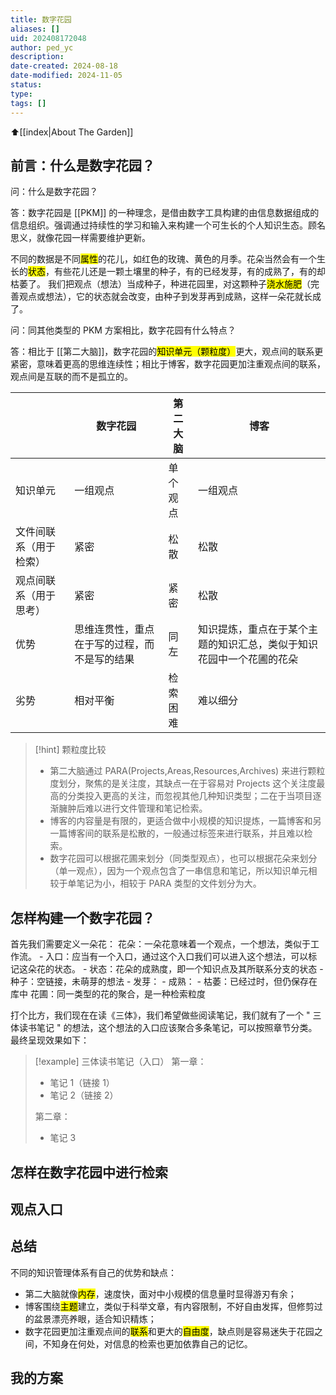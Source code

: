 ```yaml
---
title: 数字花园
aliases: []
uid: 202408172048
author: ped_yc
description: 
date-created: 2024-08-18
date-modified: 2024-11-05
status: 
type: 
tags: []
---
```


⬆[[index|About The Garden]]

## 前言：什么是数字花园？

问：什么是数字花园？

答：数字花园是 [[PKM]] 的一种理念，是借由数字工具构建的由信息数据组成的信息组织。强调通过持续性的学习和输入来构建一个可生长的个人知识生态。顾名思义，就像花园一样需要维护更新。

不同的数据是不同<mark class="hltr-red">属性</mark>的花儿，如红色的玫瑰、黄色的月季。花朵当然会有一个生长的<mark class="hltr-red">状态</mark>，有些花儿还是一颗土壤里的种子，有的已经发芽，有的成熟了，有的却枯萎了。
我们把观点（想法）当成种子，种进花园里，对这颗种子<mark class="hltr-red">浇水施肥</mark>（完善观点或想法），它的状态就会改变，由种子到发芽再到成熟，这样一朵花就长成了。

问：同其他类型的 PKM 方案相比，数字花园有什么特点？

答：相比于 [[第二大脑]]，数字花园的<mark class="hltr-red">知识单元（颗粒度）</mark>更大，观点间的联系更紧密，意味着更高的思维连续性；相比于博客，数字花园更加注重观点间的联系，观点间是互联的而不是孤立的。

|                        | 数字花园                                     | 第二大脑 | 博客                                                                 |
| ---------------------- | -------------------------------------------- | -------- | -------------------------------------------------------------------- |
| 知识单元               | 一组观点                                     | 单个观点 | 一组观点                                                             |
| 文件间联系（用于检索） | 紧密                                         | 松散     | 松散                                                                 |
| 观点间联系（用于思考） | 紧密                                         | 紧密     | 松散                                                                 |
| 优势                   | 思维连贯性，重点在于写的过程，而不是写的结果 | 同左     | 知识提炼，重点在于某个主题的知识汇总，类似于知识花园中一个花圃的花朵 |
| 劣势                   | 相对平衡                                     | 检索困难 | 难以细分                                                             |

> [!hint] 颗粒度比较
> - 第二大脑通过 PARA(Projects,Areas,Resources,Archives) 来进行颗粒度划分，聚焦的是关注度，其缺点一在于容易对 Projects 这个关注度最高的分类投入更高的关注，而忽视其他几种知识类型；二在于当项目逐渐臃肿后难以进行文件管理和笔记检索。
> - 博客的内容量是有限的，更适合做中小规模的知识提炼，一篇博客和另一篇博客间的联系是松散的，一般通过标签来进行联系，并且难以检索。
> - 数字花园可以根据花圃来划分（同类型观点），也可以根据花朵来划分（单一观点），因为一个观点包含了一串信息和笔记，所以知识单元相较于单笔记为小，相较于 PARA 类型的文件划分为大。

## 怎样构建一个数字花园？

首先我们需要定义一朵花：
花朵：一朵花意味着一个观点，一个想法，类似于工作流。
	- 入口：应当有一个入口，通过这个入口我们可以进入这个想法，可以标记这朵花的状态。
	- 状态：花朵的成熟度，即一个知识点及其所联系分支的状态
		- 种子：空链接，未萌芽的想法
		- 发芽：
		- 成熟：
		- 枯萎：已经过时，但仍保存在库中
花圃：同一类型的花的聚合，是一种检索粒度

打个比方，我们现在在读《三体》，我们希望做些阅读笔记，我们就有了一个 " 三体读书笔记 " 的想法，这个想法的入口应该聚合多条笔记，可以按照章节分类。最终呈现效果如下：

> [!example] 三体读书笔记（入口）
> 第一章：
> - 笔记 1（链接 1）
> - 笔记 2（链接 2）
>
> 第二章：
> - 笔记 3

## 怎样在数字花园中进行检索

## 观点入口

## 总结

不同的知识管理体系有自己的优势和缺点：

- 第二大脑就像<mark class="hltr-red">内存</mark>，速度快，面对中小规模的信息量时显得游刃有余；
- 博客围绕<mark class="hltr-red">主题</mark>建立，类似于科举文章，有内容限制，不好自由发挥，但修剪过的盆景漂亮养眼，适合知识精炼；
- 数字花园更加注重观点间的<mark class="hltr-red">联系</mark>和更大的<mark class="hltr-red">自由度</mark>，缺点则是容易迷失于花园之间，不知身在何处，对信息的检索也更加依靠自己的记忆。

## 我的方案
